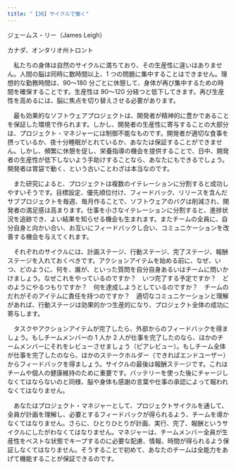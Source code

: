 ```yaml
---
title: "【36】サイクルで働く"
---
```



ジェームス・リー（James Leigh）



カナダ、オンタリオ州トロント


　私たちの身体は自然のサイクルに満ちており、その生産性に違いはありません。人間の脳は同時に数時間以上、1 つの問題に集中することはできません。理想的な勤務時間は、90～180 分ごとに休憩して、身体が再び集中するための時間を確保することです。生産性は 90～120 分経つと低下してきます。再び生産性を高めるには、脳に焦点を切り替えさせる必要があります。

　最も効果的なソフトウェアプロジェクトは、開発者が精神的に豊かであることを保証した環境で作られます。しかし、開発者の生産性に寄与することの大部分は、プロジェクト・マネジャーには制御不能なものです。開発者が適切な食事を摂っているか、夜十分睡眠がとれているか、あなたは保証することができません。しかし、頻繁に休憩を促し、栄養指導の機会を提供することで、日中、開発者の生産性が低下しないよう手助けすることなら、あなたにもできるでしょう。開発者は胃袋で動く、という古いことわざは本当なのです。

　また研究によると、プロジェクトは複数のイテレーションに分割すると成功しやすいそうです。目標設定、優先順位付け、フィードバック、リリースを含んだサブプロジェクトを毎週、毎月作ることで、ソフトウェアのバグは削減され、開発者の満足感は高まります。仕事を小さなイテレーションに分割すると、進捗状況を追跡でき、よい結果を知らせる機会も生まれます。またチームの全員に、自分自身と向かい合い、お互いにフィードバックし合い、コミュニケーションを改善する機会を与えてくれます。

　それぞれのサイクルには、計画ステージ、行動ステージ、完了ステージ、報酬ステージを入れておくべきです。アクションアイテムを始める前に、なぜ、いつ、どのように、何を、誰が、といった質問を自分自身あるいはチームに問いかけましょう。なぜこれをやっているのですか？　いつ完了する予定ですか？　どのようにやるつもりですか？　何を達成しようとしているのですか？　チームのだれがそのアイテムに責任を持つのですか？　適切なコミュニケーションと理解があれば、行動ステージは効果的かつ生産的になり、プロジェクト全体の成功に寄与します。

　タスクやアクションアイテムが完了したら、外部からのフィードバックを得ましょう。もしチームメンバーの 1 人か 2 人が仕事を完了したのなら、ほかのチームメンバーにそれをレビューさせましょう（ピアレビュー）。もしチーム全体が仕事を完了したのなら、ほかのステークホルダー（できればエンドユーザー）からフィードバックを得ましょう。サイクルの最後は報酬ステージです。これはチームや個人の健康維持のために重要です。バッテリーを使った後にチャージしなくてはならないのと同様、脳や身体も感謝の言葉や仕事の承認によって報われなくてはなりません。

　あなたはプロジェクト・マネジャーとして、プロジェクトサイクルを通して、全員が計画を理解し、必要とするフィードバックが得られるよう、チームを導かなくてはなりません。さらに、ひとりひとりが計画、実行、完了、報酬というサイクルにしたがわなくてはなりません。マネジャーは、チームメンバー全員が生産性をベストな状態でキープするのに必要な配慮、情報、時間が得られるよう保証しなくてはなりません。そうすることで初めて、あなたのチームは全能力をあげて機能することが保証できるのです。
